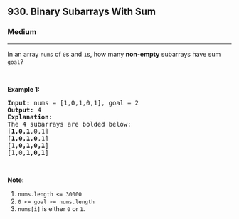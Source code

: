 <h2>930. Binary Subarrays With Sum</h2><h3>Medium</h3><hr><div><p>In an array <code>nums</code> of <code>0</code>s and <code>1</code>s, how many <strong>non-empty</strong> subarrays have sum <code>goal</code>?</p>

<p>&nbsp;</p>

<p><strong>Example 1:</strong></p>

<pre><strong>Input: </strong>nums = <span id="example-input-1-1">[1,0,1,0,1]</span>, goal = <span id="example-input-1-2">2</span>
<strong>Output: </strong><span id="example-output-1">4</span>
<strong>Explanation: </strong>
The 4 subarrays are bolded below:
[<strong>1,0,1</strong>,0,1]
[<strong>1,0,1,0</strong>,1]
[1,<strong>0,1,0,1</strong>]
[1,0,<strong>1,0,1</strong>]
</pre>

<p>&nbsp;</p>

<p><strong>Note:</strong></p>

<ol>
	<li><code>nums.length &lt;= 30000</code></li>
	<li><code>0 &lt;= goal &lt;= nums.length</code></li>
	<li><code>nums[i]</code>&nbsp;is either <code>0</code>&nbsp;or <code>1</code>.</li>
</ol>
</div>